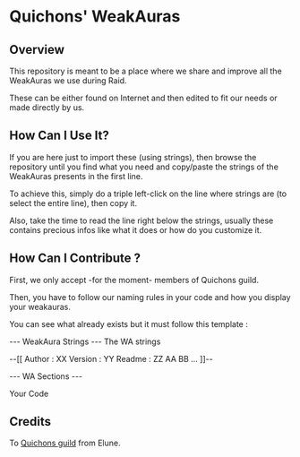 # Quichons' WeakAuras

## Overview

This repository is meant to be a place where we share and improve all the WeakAuras we use during Raid.

These can be either found on Internet and then edited to fit our needs or made directly by us.

## How Can I Use It?

If you are here just to import these (using strings), then browse the repository until you find what you need and copy/paste the strings of the WeakAuras presents in the first line.

To achieve this, simply do a triple left-click on the line where strings are (to select the entire line), then copy it.

Also, take the time to read the line right below the strings, usually these contains precious infos like what it does or how do you customize it.

## How Can I Contribute ?

First, we only accept -for the moment- members of Quichons guild.

Then, you have to follow our naming rules in your code and how you display your weakauras.

You can see what already exists but it must follow this template :

--- WeakAura Strings ---
The WA strings

--[[
Author : XX
Version : YY
Readme :
	ZZ
	AA
	BB
	...
]]--

--- WA Sections ---

Your Code

## Credits

To [Quichons guild](http://www.quichons.fr/) from Elune.